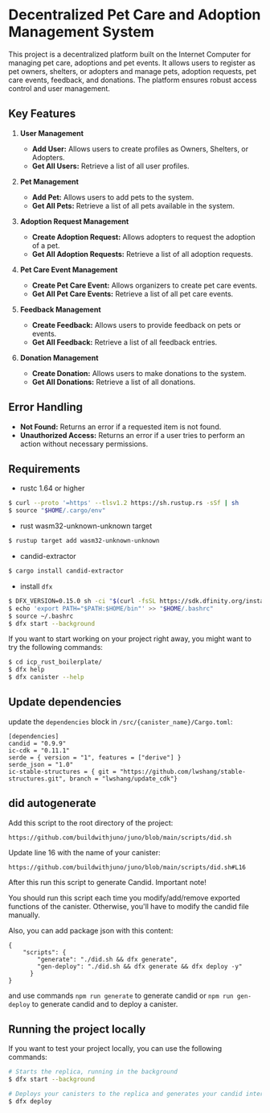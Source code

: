 # Decentralized Pet Care and Adoption Management System

This project is a decentralized platform built on the Internet Computer for managing pet care, adoptions and pet events. It allows users to register as pet owners, shelters, or adopters and manage pets, adoption requests, pet care events, feedback, and donations. The platform ensures robust access control and user management.

## Key Features

1. **User Management**
   - **Add User:** Allows users to create profiles as Owners, Shelters, or Adopters.
   - **Get All Users:** Retrieve a list of all user profiles.

2. **Pet Management**
   - **Add Pet:** Allows users to add pets to the system.
   - **Get All Pets:** Retrieve a list of all pets available in the system.

3. **Adoption Request Management**
   - **Create Adoption Request:** Allows adopters to request the adoption of a pet.
   - **Get All Adoption Requests:** Retrieve a list of all adoption requests.

4. **Pet Care Event Management**
   - **Create Pet Care Event:** Allows organizers to create pet care events.
   - **Get All Pet Care Events:** Retrieve a list of all pet care events.

5. **Feedback Management**
   - **Create Feedback:** Allows users to provide feedback on pets or events.
   - **Get All Feedback:** Retrieve a list of all feedback entries.

6. **Donation Management**
   - **Create Donation:** Allows users to make donations to the system.
   - **Get All Donations:** Retrieve a list of all donations.

## Error Handling
   - **Not Found:** Returns an error if a requested item is not found.
   - **Unauthorized Access:** Returns an error if a user tries to perform an action without necessary permissions.


## Requirements
* rustc 1.64 or higher
```bash
$ curl --proto '=https' --tlsv1.2 https://sh.rustup.rs -sSf | sh
$ source "$HOME/.cargo/env"
```
* rust wasm32-unknown-unknown target
```bash
$ rustup target add wasm32-unknown-unknown
```
* candid-extractor
```bash
$ cargo install candid-extractor
```
* install `dfx`
```bash
$ DFX_VERSION=0.15.0 sh -ci "$(curl -fsSL https://sdk.dfinity.org/install.sh)"
$ echo 'export PATH="$PATH:$HOME/bin"' >> "$HOME/.bashrc"
$ source ~/.bashrc
$ dfx start --background
```

If you want to start working on your project right away, you might want to try the following commands:

```bash
$ cd icp_rust_boilerplate/
$ dfx help
$ dfx canister --help
```

## Update dependencies

update the `dependencies` block in `/src/{canister_name}/Cargo.toml`:
```
[dependencies]
candid = "0.9.9"
ic-cdk = "0.11.1"
serde = { version = "1", features = ["derive"] }
serde_json = "1.0"
ic-stable-structures = { git = "https://github.com/lwshang/stable-structures.git", branch = "lwshang/update_cdk"}
```

## did autogenerate

Add this script to the root directory of the project:
```
https://github.com/buildwithjuno/juno/blob/main/scripts/did.sh
```

Update line 16 with the name of your canister:
```
https://github.com/buildwithjuno/juno/blob/main/scripts/did.sh#L16
```

After this run this script to generate Candid.
Important note!

You should run this script each time you modify/add/remove exported functions of the canister.
Otherwise, you'll have to modify the candid file manually.

Also, you can add package json with this content:
```
{
    "scripts": {
        "generate": "./did.sh && dfx generate",
        "gen-deploy": "./did.sh && dfx generate && dfx deploy -y"
      }
}
```

and use commands `npm run generate` to generate candid or `npm run gen-deploy` to generate candid and to deploy a canister.

## Running the project locally

If you want to test your project locally, you can use the following commands:

```bash
# Starts the replica, running in the background
$ dfx start --background

# Deploys your canisters to the replica and generates your candid interface
$ dfx deploy
```